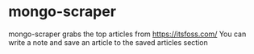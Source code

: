# mongo-scraper

mongo-scraper grabs the top articles from https://itsfoss.com/ 
You can write a note and save an article to the saved articles section
